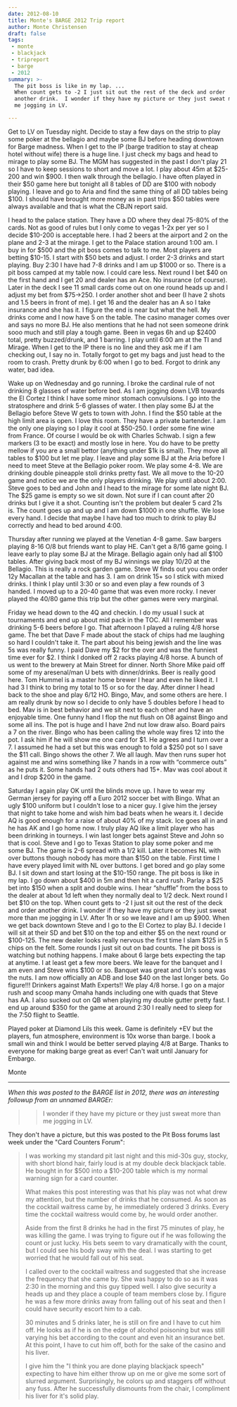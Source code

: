 ```yaml
---
date: 2012-08-10
title: Monte's BARGE 2012 Trip report 
author: Monte Christensen
draft: false
tags:
 - monte
 - blackjack
 - tripreport
 - barge
 - 2012
summary: >-
  The pit boss is like in my lap. ...
  When count gets to -2 I just sit out the rest of the deck and order
  another drink.  I wonder if they have my picture or they just sweat more than
  me jogging in LV.

---
```

Get to LV on Tuesday night.  Decide to stay a few days on the strip to play
some poker at the bellagio and maybe some BJ before heading downtown for Barge
madness.  When I get to the IP (barge tradition to stay at cheap hotel without
wife) there is a huge line.  I just check my bags and head to mirage to play
some BJ.  The MGM has suggested in the past I don't play 21 so I have to keep
sessions to short and move a lot.  I play about 45m at $25-200 and win $900.  I
then walk through the bellagio.  I have often played in their $50 game here but
tonight all 8 tables of DD are $100 with nobody playing.  I leave and go to
Aria and find the same thing of all DD tables being $100.  I should have
brought more money as in past trips $50 tables were always available and that
is what the CBJN report said.

I head to the palace station.  They have a DD where they deal 75-80% of the
cards.  Not as good of rules but I only come to vegas 1-2x per yer so I decide
$10-200 is acceptable here.  I had 2 beers at the airport and 2 on the plane
and 2-3 at the mirage.  I get to the Palace station around 1:00 am.  I buy in
for $500 and the pit boss comes to talk to me.  Most players are betting
$10-15.  I start with $50 bets and adjust.  I order 2-3 drinks and start
playing.  Buy 2:30 I have had 7-8 drinks and I am up $1000 or so.  There is a
pit boss camped at my table now.  I could care less.  Next round I bet $40 on
the first hand and I get 20 and dealer has an Ace.  No insurance (of course).
Later in the deck I see 11 small cards come out on one round heads up and I
adjust my bet from $75->250.  I order another shot and beer (I have 2 shots and
1.5 beers in front of me).  I get 16 and the dealer has an A so I take
insurance and she has it.  I figure the end is near but what the hell.  My
drinks come and I now have 5 on the table.  The casino manager comes over and
says no more BJ.  He also mentions that he had not seen someone drink sooo much
and still play a tough game.  Been in vegas 6h and up $2400 total, pretty
buzzed/drunk, and 1 barring.  I play until 6:00 am at the TI and Mirage.  When
I get to the IP there is no line and they ask me if I am checking out, I say no
in.  Totally forgot to get my bags and just head to the room to crash.  Pretty
drunk by 6:00 when I go to bed.  Forgot to drink any water, bad idea.

Wake up on Wednesday and go running.  I broke the cardinal rule of not drinking
8 glasses of water before bed.  As I am jogging down LVB towards the El Cortez
I think I have some minor stomach convulsions.  I go into the stratosphere and
drink 5-6 glasses of water.  I then play some BJ at the Bellagio before Steve W
gets to town with John.  I find the $50 table at the high limit area is open.
I love this room.  They have a private bartender.  I am the only one playing so
I play it cool at $50-250.  I order some fine wine from France.  Of course I
would be ok with Charles Schwab.  I sign a few markers (3 to be exact) and
mostly lose in here.  You do have to be pretty mellow if you are a small bettor
(anything under $1k is small).  They move all tables to $100 but let me play.
I leave and play some BJ at the Aria before I need to meet Steve at the
Bellagio poker room.  We play some 4-8.  We are drinking double pineapple stoli
drinks pretty fast.  We all move to the 10-20 game and notice we are the only
players drinking.  We play until about 2:00.  Steve goes to bed and John and I
head to the mirage for some late night BJ.  The $25 game is empty so we sit
down.  Not sure if I can count after 20 drinks but I give it a shot.  Counting
isn't the problem but dealer 5 card 21s is.  The count goes up and up and I am
down $1000 in one shuffle.  We lose every hand.  I decide that maybe I have had
too much to drink to play BJ correctly and head to bed around 4:00.

Thursday after running we played at the Venetian 4-8 game.  Saw bargers playing
8-16 O/8 but friends want to play HE.  Can't get a 8/16 game going.
I leave early to play some BJ at the Mirage.  Bellagio again only had all $100
tables.  After giving back most of my BJ winnings we play 10/20 at the
Bellagio.  This is really a rock garden game.  Steve W finds out you can order
12y Macallan at the table and has 3.  I am on drink 15+ so I stick with mixed
drinks.  I think I play until 3:30 or so and even play a few rounds of 3
handed.  I moved up to a 20-40 game that was even more rocky.  I never played
the 40/80 game this trip but the other games were very marginal.

Friday we head down to the 4Q and checkin.  I do my usual I suck at tournaments
and end up about mid pack in the TOC.  All I remember was drinking 5-6 beers
before I go.  That afternoon I played a ruling 4/8 horse game.  The bet that
Dave F made about the stack of chips had me laughing so hard I couldn't take
it.  The part about his being jewish and the line was 5s was really funny.  I
paid Dave my $2 for the over and was the funniest time ever for $2.  I think I
donked off 2 racks playing 4/8 horse.  A bunch of us went to the brewery at
Main Street for dinner.  North Shore Mike paid off some of my aresenal/man U
bets with dinner/drinks.  Beer is really good here.  Tom Hummel is a master
home brewer I hear and even he liked it.  I had 3 I think to bring my total to
15 or so for the day.  After dinner I head back to the shoe and play 6/12 HO.
Bingo, Mav, and some others are here.  I am really drunk by now so I decide to
only have 5 doubles before I head to bed.  Mav is in best behavior and we sit
next to each other and have an enjoyable time.  One funny hand I flop the nut
flush on O8 against Bingo and some all ins.  The pot is huge and I have 2nd nut
low draw also.  Board pairs a 7 on the river.  Bingo who has been calling the
whole way fires 12 into the pot.  I ask him if he will show me one card for $1.
He agrees and I turn over a 7.  I assumed he had a set but this was enough to
fold a $250 pot so I save the $11 call.  Bingo shows the other 7.  We all
laugh.  Mav then runs super hot against me and wins something like 7 hands in a
row with &ldquo;commerce outs&rdquo; as he puts it.  Some hands had 2 outs
others had 15+.  Mav was cool about it and I drop $200 in the game.

Saturday I again play OK until the blinds move up.  I have to wear my German
jersey for paying off a Euro 2012 soccer bet with Bingo.  What an ugly $100
uniform but I couldn't lose to a nicer guy.  I give him the jersey that night
to take home and wish him bad beats when he wears it.  I decide AQ is good
enough for a raise of about 40% of my stack.  Ice goes all in and he has AK and
I go home now.  I truly play AQ like a limit player who has been drinking in
tourneys.  I win last longer bets against Steve and John so that is cool.
Steve and I go to Texas Station to play some poker and me some BJ.  The game is
2-6 spread with a 1/2 kill.  Later it becomes NL with over buttons though
nobody has more than $150 on the table.  First time I have every played limit
with NL over buttons.  I get bored and go play some BJ.  I sit down and start
losing at the $10-150 range.  The pit boss is like in my lap.  I go down about
$400 in 5m and then hit a card rush.  Parlay a $25 bet into $150 when a split
and double wins.  I hear &ldquo;shuffle&rdquo; from the boss to the dealer at
about 1d left when they normally deal to 1/2 deck.  Next round I bet $10 on the
top.  When count gets to -2 I just sit out the rest of the deck and order
another drink.  I wonder if they have my picture or they just sweat more than
me jogging in LV.  After 1h or so we leave and I am up $900.  When we get back
downtown Steve and I go to the El Cortez to play BJ.  I decide I will sit at
their SD and bet $10 on the top and either $5 on the next round or $100-125.
The new dealer looks really nervous the first time I slam $125 in 5 chips on
the felt.  Some rounds I just sit out on bad counts.  The pit boss is watching
but nothing happens.  I make about 6 large bets expecting the tap at anytime.
I at least get a few more beers.  We leave for the banquet and I am even and
Steve wins $100 or so.  Banquet was great and Un's song was the nuts.  I am now
officially an ADB and lose $40 on the last longer bets.  Go figure!!!  Drinkers
against Math Experts!!  We play 4/8 horse.  I go on a major rush and scoop many
Omaha hands including one with quads that Steve has AA.  I also sucked out on
QB when playing my double gutter pretty fast.  I end up around $350 for the
game at around 2:30 I really need to sleep for the 7:50 flight to Seattle.

Played poker at Diamond Lils this week.  Game is definitely +EV but the
players, fun atmosphere, environment is 10x worse than barge.  I book a small
win and think I would be better served playing 4/8 at Barge.  Thanks to
everyone for making barge great as ever!  Can't wait until January for Embargo.

Monte

----

*When this was posted to the BARGE list in 2012, there was an interesting
followup from an unnamed BARGEr:*

> > I wonder if they have my picture or they just sweat more than me jogging in LV.

They don't have a picture, but this was posted to the Pit Boss forums last week under the "Card Counters Forum":

> I was working my standard pit last night and this mid-30s guy, stocky, with
> short blond hair, fairly loud is at my double deck blackjack table. He bought
> in for $500 into a $10-200 table which is my normal warning sign for a card
> counter.
>
> What makes this post interesting was that his play was not what drew my
> attention, but the number of drinks that he consumed. As soon as the cocktail
> waitress came by, he immediately ordered 3 drinks. Every time the cocktail
> waitress would come by, he would order another.
>
> Aside from the first 8 drinks he had in the first 75 minutes of play, he was
> killing the game. I was trying to figure out if he was following the count or
> just lucky. His bets seem to vary dramatically with the count, but I could
> see his body sway with the deal. I was starting to get worried that he would
> fall out of his seat.
>
> I called over to the cocktail waitress and suggested that she increase the
> frequency that she came by. She was happy to do so as it was 2:30 in the
> morning and this guy tipped well. I also give security a heads up and they
> place a couple of team members close by. I figure he was a few more drinks
> away from falling out of his seat and then I could have security escort him
> to a cab.
>
> 30 minutes and 5 drinks later, he is still on fire and I have to cut him
> off. He looks as if he is on the edge of alcohol poisoning but was still
> varying his bet according to the count and even hit an insurance bet. At this
> point, I have to cut him off, both for the sake of the casino and his liver.
>
> I give him the "I think you are done playing blackjack speech" expecting to
> have him either throw up on me or give me some sort of slurred
> argument. Surprisingly, he colors up and staggers off without any fuss. After
> he successfully dismounts from the chair, I compliment his liver for it's
> solid play.
